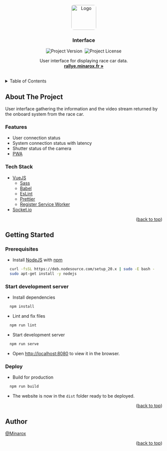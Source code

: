 <div id="top"></div>
<br />

<div align="center">
<a href="https://github.com/RaceCar/Interface">
    <img src="https://avatars.githubusercontent.com/u/134273283?s=80" alt="Logo" width="auto" height="80" style="border-radius: 8px">
</a>

<h3 align="center">Interface</h3>

![Project Version](https://img.shields.io/github/package-json/v/RaceCast/Interface?label=Version)&nbsp;
![Project License](https://img.shields.io/github/license/RaceCast/Interface?label=Licence)

  <p align="center">
    User interface for displaying race car data.
    <br />
    <a href="https://rallye.minarox.fr/"><strong>rallye.minarox.fr »</strong></a>
  </p>
</div>
<br />

<details>
  <summary>Table of Contents</summary>
  <ol>
    <li>
      <a href="#about-the-project">About The Project</a>
      <ul>
        <li><a href="#features">Features</a></li>
        <li><a href="#tech-stack">Tech Stack</a></li>
      </ul>
    </li>
    <li>
      <a href="#getting-started">Getting Started</a>
      <ul>
        <li><a href="#prerequisites">Prerequisites</a></li>
        <li><a href="#start-development-server">Start development server</a></li>
        <li><a href="#deploy">Deploy</a></li>
      </ul>
    </li>
    <li><a href="#roadmap">Roadmap</a></li>
    <li><a href="#feedback">Feedback</a></li>
    <li><a href="#author">Author</a></li>
  </ol>
</details>

## About The Project

User interface gathering the information and the video stream returned by the onboard system from the race car.

### Features

- User connection status
- System connection status with latency
- Shutter status of the camera
- [PWA](https://developer.mozilla.org/en-US/docs/Web/Progressive_web_apps)

### Tech Stack

- [VueJS](https://vuejs.org/)
    - [Sass](https://sass-lang.com/)
    - [Babel](https://babeljs.io/)
    - [EsLint](https://eslint.org/)
    - [Prettier](https://prettier.io/)
    - [Register Service Worker](https://www.npmjs.com/package/register-service-worker)
- [Socket.io](https://socket.io/)

<p align="right">(<a href="#top">back to top</a>)</p>

## Getting Started

### Prerequisites

- Install [NodeJS](https://nodejs.org/) with [npm](https://www.npmjs.com/)

```bash
  curl -fsSL https://deb.nodesource.com/setup_20.x | sudo -E bash -
  sudo apt-get install -y nodejs
```

### Start development server

- Install dependencies

````bash
  npm install
````

- Lint and fix files

````bash
  npm run lint
````

- Start development server

````bash
  npm run serve
````

- Open [http://localhost:8080](http://localhost:8080) to view it in the browser.

### Deploy

- Build for production

````bash
  npm run build
````

- The website is now in the `dist` folder ready to be deployed.

<p align="right">(<a href="#top">back to top</a>)</p>

## Author

[@Minarox](https://www.github.com/Minarox)

<p align="right">(<a href="#top">back to top</a>)</p>
